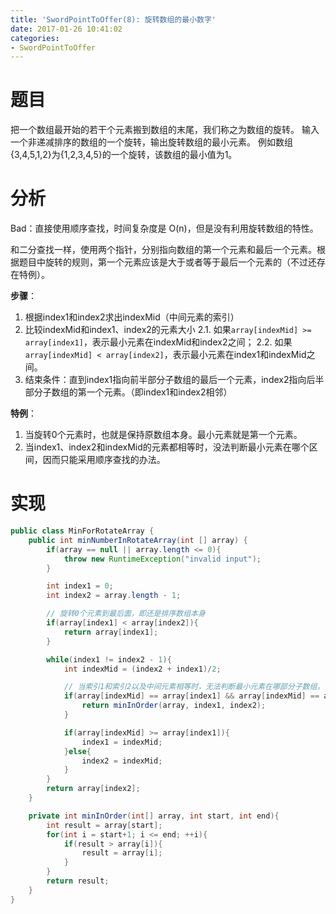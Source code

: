 ```yaml
---
title: 'SwordPointToOffer(8): 旋转数组的最小数字'
date: 2017-01-26 10:41:02
categories:
- SwordPointToOffer
---
```


# 题目
把一个数组最开始的若干个元素搬到数组的末尾，我们称之为数组的旋转。
输入一个非递减排序的数组的一个旋转，输出旋转数组的最小元素。
例如数组{3,4,5,1,2}为{1,2,3,4,5}的一个旋转，该数组的最小值为1。

# 分析
Bad：直接使用顺序查找，时间复杂度是 O(n)，但是没有利用旋转数组的特性。

和二分查找一样，使用两个指针，分别指向数组的第一个元素和最后一个元素。根据题目中旋转的规则，第一个元素应该是大于或者等于最后一个元素的（不过还存在特例）。

**步骤**：
1. 根据index1和index2求出indexMid（中间元素的索引）
2. 比较indexMid和index1、index2的元素大小
	2.1. 如果`array[indexMid] >= array[index1]`，表示最小元素在indexMid和index2之间；
	2.2. 如果`array[indexMid] < array[index2]`，表示最小元素在index1和indexMid之间。
3. 结束条件：直到index1指向前半部分子数组的最后一个元素，index2指向后半部分子数组的第一个元素。（即index1和index2相邻）

**特例**：
1. 当旋转0个元素时，也就是保持原数组本身。最小元素就是第一个元素。
2. 当index1、index2和indexMid的元素都相等时，没法判断最小元素在哪个区间，因而只能采用顺序查找的办法。

# 实现
```java
public class MinForRotateArray {
    public int minNumberInRotateArray(int [] array) {
        if(array == null || array.length <= 0){
            throw new RuntimeException("invalid input");
        }

        int index1 = 0;
        int index2 = array.length - 1;

        // 旋转0个元素到最后面，即还是排序数组本身
        if(array[index1] < array[index2]){
            return array[index1];
        }

        while(index1 != index2 - 1){
            int indexMid = (index2 + index1)/2;

            // 当索引1和索引2以及中间元素相等时，无法判断最小元素在哪部分子数组，需要使用顺序查找
            if(array[indexMid] == array[index1] && array[indexMid] == array[index2]){
                return minInOrder(array, index1, index2);
            }

            if(array[indexMid] >= array[index1]){
                index1 = indexMid;
            }else{
                index2 = indexMid;
            }
        }
        return array[index2];
    }

    private int minInOrder(int[] array, int start, int end){
        int result = array[start];
        for(int i = start+1; i <= end; ++i){
            if(result > array[i]){
                result = array[i];
            }
        }
        return result;
    }
}
```
